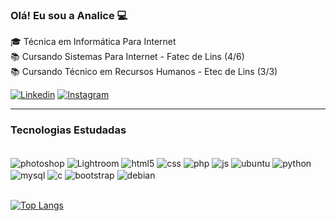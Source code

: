 ### Olá! Eu sou a Analice 💻

🎓 Técnica em Informática Para Internet 
<br>
📚 Cursando Sistemas Para Internet - Fatec de Lins (4/6)
<br>
📚 Cursando Técnico em Recursos Humanos - Etec de Lins (3/3)

[![Linkedin](https://img.shields.io/badge/LinkedIn-0077B5?style=for-the-badge&logo=linkedin&logoColor=white)](https://www.linkedin.com/in/analicesantos/)
[![Instagram](https://img.shields.io/badge/Instagram-E4405F?style=for-the-badge&logo=instagram&logoColor=white)](https://www.instagram.com/_analices)
<hr>

### Tecnologias Estudadas

<div style="display: inline_block"><br/>
    <img align="center" alt="photoshop" src="https://img.shields.io/badge/Adobe%20Photoshop-31A8FF?style=for-the-badge&logo=Adobe%20Photoshop&logoColor=black"/>
    <img align="center" alt="Lightroom" src="https://img.shields.io/badge/Adobe%20Lightroom-31A8FF?style=for-the-badge&logo=Adobe%20Lightroom&logoColor=white"/>
    <img align="center" alt="html5" src="https://img.shields.io/badge/HTML5-E34F26?style=for-the-badge&logo=html5&logoColor=white" />
    <img align="center" alt="css" src="https://img.shields.io/badge/CSS3-1572B6?style=for-the-badge&logo=css3&logoColor=white" />
    <img align="center" alt="php" src="https://img.shields.io/badge/PHP-777BB4?style=for-the-badge&logo=php&logoColor=white" />
    <img align="center" alt="js" src="https://img.shields.io/badge/JavaScript-F7DF1E?style=for-the-badge&logo=javascript&logoColor=black" />
    <img align="center" alt="ubuntu" src="https://img.shields.io/badge/Ubuntu-E95420?style=for-the-badge&logo=ubuntu&logoColor=white"/>
    <img align="center" alt="python" src="https://img.shields.io/badge/Python-3776AB?style=for-the-badge&logo=python&logoColor=white" />
    <img align="center" alt="mysql" src="https://img.shields.io/badge/MySQL-00000F?style=for-the-badge&logo=mysql&logoColor=white"/>
    <img align="center" alt="c" src="https://img.shields.io/badge/C%23-239120?style=for-the-badge&logo=c-sharp&logoColor=white" />
    <img align="center" alt="bootstrap" src="https://img.shields.io/badge/Bootstrap-563D7C?style=for-the-badge&logo=bootstrap&logoColor=white"/>
    <img align="center" alt="debian" src="https://img.shields.io/badge/Debian-A81D33?style=for-the-badge&logo=debian&logoColor=white"/>

    

    
</div>
<br/>

[![Top Langs](https://github-readme-stats.vercel.app/api/top-langs/?username=analicesantos)](https://github.com/anuraghazra/github-readme-stats)
